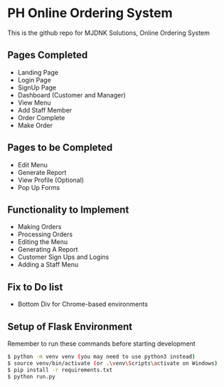 # PH Online Ordering System

This is the github repo for MJDNK Solutions, Online Ordering System

## Pages Completed

- Landing Page
- Login Page
- SignUp Page
- Dashboard (Customer and Manager)
- View Menu
- Add Staff Member
- Order Complete
- Make Order

## Pages to be Completed

- Edit Menu
- Generate Report
- View Profile (Optional)
- Pop Up Forms

## Functionality to Implement

- Making Orders
- Processing Orders
- Editing the Menu
- Generating A Report
- Customer Sign Ups and Logins
- Adding a Staff Menu

## Fix to Do list

- Bottom Div for Chrome-based environments

## Setup of Flask Environment

Remember to run these commands before starting development

```bash
$ python -m venv venv (you may need to use python3 instead)
$ source venv/bin/activate (or .\venv\Scripts\activate on Windows)
$ pip install -r requirements.txt
$ python run.py
```
